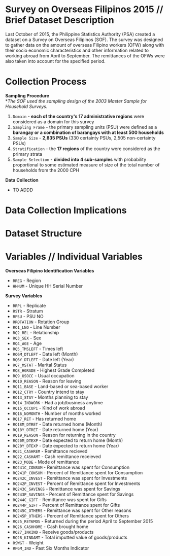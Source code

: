 # Survey on Overseas Filipinos 2015 // Brief Dataset Description
Last October of 2015, the Philippine Statistics Authority (PSA) created a dataset on a Survey on Overseas Filipinos (SOF). The survey was designed to gather data on the amount of overseas Filipino workers (OFW) along with their socio economic characteristics and other information related to working abroad from April to September. The remittances of the OFWs were also taken into account for the specified period. 


# Collection Process
**Sampling Procedure** <br>
**The SOF used the sampling design of the 2003 Master Sample for Household Surveys.*
1. `Domain` - **each of the country's 17 administrative regions** were considered as a domain for this survey
2. `Sampling Frame` - the primary sampling units (PSU) were defined as a **barangay or a combination of barangays with at least 500 households**
3. `Sample Size` - **2,835 PSUs** (330 certainty PSUs, 2,505 non-certainty PSUs)
4. `Stratification` - the **17 regions** of the country were considered as the primary strata
5. `Sample Selection` - **divided into 4 sub-samples** with probability proportional to some estimated measure of size of the total number of households from the 2000 CPH

**Data Collection**
- TO ADDD


# Data Collection Implications


# Dataset Structure


# Variables // Individual Variables
**Overseas Filipino Identification Variables**
- `RREG` - Region
- `HHNUM` - Unique HH Serial Number

**Survey Variables**
- `RRPL` - Replicate
- `RSTR` - Stratum
- `RPSU` - PSU NO
- `RROTATION` - Rotation Group
- `RQ1_LNO` - Line Number
- `RQ2_REL` - Relationship
- `RQ3_SEX` - Sex
- `RQ4_AGE` - Age
- `RQ5_TMSLEFT` - Times left
- `RQ6M_DTLEFT` - Date left (Month)
- `RQ6Y_DTLEFT` - Date left (Year)
- `RQ7_MSTAT` - Marital Status
- `RQ8_HGRADE` - Highest Grade Completed
- `RQ9_USOCC` - Usual occupation
- `RQ10_REASON` - Reason for leaving
- `RQ11_BASE` - Land-based or sea-based worker
- `RQ12_CTRY` - Country intend to stay
- `RQ13_STAY` - Months planning to stay
- `RQ14_INDWORK` - Had a job/business anytime
- `RQ15_OCCUP1` - Kind of work abroad 
- `RQ16_NOMONTH` - Number of months worked
- `RQ17_RET` - Has returned home
- `RQ18M_DTRET` - Date returned home (Month)
- `RQ18Y_DTRET` - Date returned home (Year)
- `RQ19_REASON` - Reason for returning in the country
- `RQ20M_DTEXP` - Date expected to return home (Month)
- `RQ20Y_DTEXP` - Date expected to return home (Year)
- `RQ21_CASHREM` - Remittance recieved
- `RQ22_CASHAMT` - Cash remittance receieved
- `RQ23_MODE` - Mode of remittance
- `RQ241C_CONSUM` - Remittance was spent for Consumption
- `RQ241P_CONSUM` - Percent of Remittance spent for Consumption 
- `RQ242C_INVEST` - Remittance was spent for Investments
- `RQ242P_INVEST` - Percent of Remittance spent for Investments
- `RQ243C_SAVINGS` - Remittance was spent for Savings
- `RQ243P_SAVINGS` - Percent of Remittance spent for Savings
- `RQ244C_GIFT` - Remittance was spent for Gifts
- `RQ244P_GIFT` - Percent of Remittance spent for Gifts
- `RQ245C_OTHERS` - Remittance was spent for Other reasons
- `RQ245P_OTHERS` - Percent of Remittance spent for Others
- `RQ25_RET6MOS` - Returned during the period April to September 2015
- `RQ26_CASHHOME` - Cash brought home
- `RQ27_INKIND` - Receive goods/products
- `RQ28_KINDAMT` - Total imputted value of goods/products
- `RSWGT` - Weight
- `RP6M_IND` - Past Six Months Indicator

